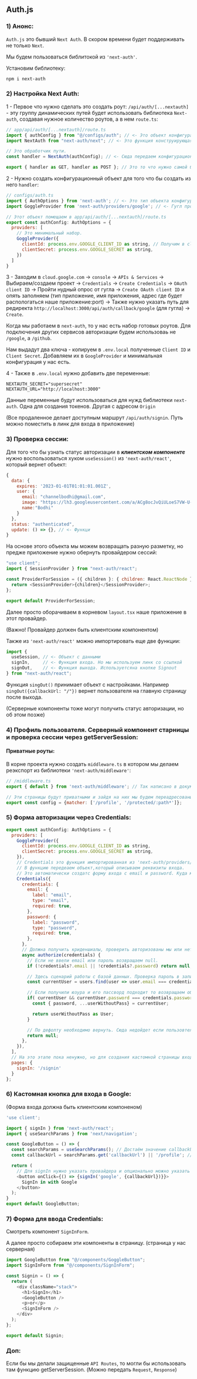 ## Auth.js

### 1) Анонс:

`Auth.js` это бывший `Next Auth`. В скором времени будет поддерживать не только `Next`.

Мы будем пользоваться библитокой из `'next-auth'`.

Установим библиотеку:

```bash
npm i next-auth
```

### 2) Настройка Next Auth:

1 - Первое что нужно сделать это создать роут: `/api/auth/[...nextauth]` - эту группу динамических путей будет использовать библиотека `Next-auth`, создавая нужное количество роутов, а в нем `route.ts`:

```javascript
// app/api/auth/[...nextauth]/route.ts
import { authConfig } from "@/configs/auth"; // <- Это объект конфигурации.
import NextAuth from "next-auth/next"; // <- Это функция конструирующая обработчик запроса.

// Это обработчик пути.
const handler = NextAuth(authConfig); // <- Сюда передаем конфигурационный объект.

export { handler as GET, handler as POST }; // Это то что нужно самой библиотеке. Здесь GET и POST hendler.
```

2 - Нужно создать конфигурационный объект для того что бы создать из него `handler`:

```javascript
// configs/auth.ts
import { AuthOptions } from 'next-auth'; // <- Это тип объекта конфигурации.
import GoggleProvider from 'next-auth/providers/google'; // <- Гугл провайдер для авторизации.

// Этот объект помещаем в app/api/auth/[...nextauth]/route.ts
export const authConfig: AuthOptions = {
  providers: [
    // Это минимальный набор.
    GoggleProvider({
      clientId: process.env.GOOGLE_CLIENT_ID as string, // Получим в cloud.google.com
      clientSecret: process.env.GOOGLE_SECRET as string,
    })
  ]
}
```

3 - Заходим в `cloud.google.com` -> `console` -> `APIs & Services` -> Выбираем/создаем проект -> `Credentials` -> `Create Credentials` -> `OAuth client ID` -> Пройти нудный опрос от гугла -> `Create OAuth client ID` и опять заполняем (тип приложение, имя приложения, адрес где будет распологаться наше приложение:port) -> Также нужно указать путь для редиректа `http://localhost:3000/api/auth/callback/google` (для гугла) -> `Create`.

Когда мы работаем в `next-auth`, то у нас есть набор готовых роутов. Для подключения других сервисов авторизации будем использоваь не `/google`, а `/github`.

Нам выдадут два ключа - копируем в `.env.local` полученные `Client ID` и `Client Secret`. Добавляем их в `GoogleProvider` и минимальная конфигурация у нас есть.

4 - Также в `.env.local` нужно добавить две переменные:

```shell
NEXTAUTH_SECRET="supersecret"
NEXTAUTH_URL="http://localhost:3000"
```

Данные переменные будут использоваться для нужд библиотеки `next-auth`. Одна для создания токенов. Другая с адресом `Origin`

(Все продаленное делает доступным маршрут `/api/auth/signin`. Путь можно поместить в линк для входа в приложение)

### 3) Проверка сессии:

Для того что бы узнать статус авторизации в **_клиентском компоненте_** нужно воспользоваться хуком `useSession()` из `'next-auth/react'`, который вернет объект:

```javascript
{
  data: {
    expires: '2023-01-01T01:01:01.001Z',
    user: {
      email: "channelbodhi@gmail.com",
      image: "https://lh3.googleusercontent.com/a/ACg8ocJvQiULoeS7VW-U-4K-vCjrCFc8EZpwni96S5HCaas92i8=s96-c"
      name:"Bodhi"
    }
  },
  status: "authenticated",
  update: () => {}, // <- Функци
}
```

На основе этого объекта мы можем возвращать разную разметку, но предже приложение нужно обернуть провайдером сессий:

```javascript
"use client";
import { SessionProvider } from "next-auth/react";

const ProviderForSession = ({ children }: { children: React.ReactNode }) => {
  return <SessionProvider>{children}</SessionProvider>;
};

export default ProviderForSession;
```

Далее просто оборачиваем в корневом `layout.tsx` наше приложение в этот провайдер.

(Важно! Провайдер должен быть клиентским компонентом)

Также из `'next-auth/react'` можно импортировать еще две функции:

```javascript
import {
  useSession, // <- Объект с данными
  signIn,     // <- Функция входа. Но мы используем линк со ссылкой
  signOut,    // <- Функция выхода. Используетсяна кнопке Signout
} from "next-auth/react";
```

Функция `singOut()` принимает объект с настройками. Например `singOut({callbackUrl: "/"})` вернет пользователя на главную страницу после выхода.

(Серверные компоненты тоже могут получить статус авторизации, но об этом позже)


### 4) Профиль пользователя. Серверный компонент старницы и проверка сессии через getServerSession:

#### Приватные роуты:
В корне проекта нужно создать `middleware.ts` в котором мы делаем реэкспорт из библиотеки `'next-auth/middleware'`:

```javascript
// /middleware.ts
export { default } from 'next-auth/middleware'; // Так написано в документации =(

// Эти страницы будут приватными и зайдя на них мы будем переадресованы на  /api/auth/signig/callbackURL(веренмся назад после аутентификации).
export const config = {matcher: ['/profile', '/protected/:path*']};
```

### 5) Форма авторизации через Credentials:

```javascript
export const authConfig: AuthOptions = {
  providers: [
    GoggleProvider({
      clientId: process.env.GOOGLE_CLIENT_ID as string,
      clientSecret: process.env.GOOGLE_SECRET as string,
    }),
    // Credentials это функция импортированная из 'next-auth/providers/credentials'. Типа провайдер...
    // В функцию передеаем объект,который описываем реквизиты входа.
    // Это автоматически создатс форму входа с email и password. Куда мы возвращаем данные из функции authorize???
    Credentials({
      credentials: {
        email: {
          label: "email",
          type: "email",
          required: true,
        },
        password: {
          label: "password",
          type: "password",
          required: true,
        },
      },
      // Должна получить криденшиалы, проверить авторизованы мы или нет и вернуть по выбору
      async authorize(credentials) {
        // Если не ввели email или пароль возвращаем null.
        if (!credentials?.email || !credentials?.password) return null;

        // Здесь сценарий работы с базой данных. Проверка пароль в записи юзера.
        const currentUser = users.find(user => user.email === credentials.email);

        // Если получили юзура и его пассворд подходит то возвращаем объект этого юзера, но без паролья. Есть специальный тип из 'next-auth'.
        if( currentUser && currentUser.password === credentials.password ) {
          const { password, ...userWithoutPass} = currentUser;

          return userWithoutPass as User;
        }

        // По дефолту необходимо вернуть. Сюда недойдет если пользовтель найдется.
        return null;
      },
    }),
  ],
  // На это этапе пока ненужно, но для создания кастомной страницы входа необходимо.
  pages: {
    signIn: '/signin'
  }
};
```

### 6) Кастомная кнопка для входа в Google:

(Форма входа должна быть клиентским компоненом)

```javascript
'use client';

import { signIn } from 'next-auth/react';
import { useSearchParams } from 'next/navigation';

const GoogleButton = () => {
  const searchParams = useSearchParams(); // Достаём значение callbackUrl.
  const callbackUrl = searchParams.get('callbackUrl') || '/profile'; // Либо используем резервное.

  return (
    // Для signIn нужно указать провайдера и опционально можно указать куда редиректнися юзер после входа
    <button onClick={() => {signIn('google', {callbackUrl})}}>
      SignIn in with Google
    </button>
  );
}
export default GoogleButton;
```

### 7) Форма для ввода Credentials:

Смотреть компонент `SignInForm`.

А далее просто собираем эти компоненты в страницу. (страница у нас серверная)

```javascript
import GoogleButton from "@/components/GoggleButton";
import SignInForm from "@/components/SignInForm";

const Signin = () => {
  return (
    <div className="stack">
      <h1>SignIn</h1>
      <GoogleButton />
      <p>or</p>
      <SignInForm />
    </div>
  );
};

export default Signin;
```

### Доп:

Если бы мы делали защищенные `API Routes`, то могли бы использовать там функцию getServerSession. (Можно передать `Request`, `Response`)
